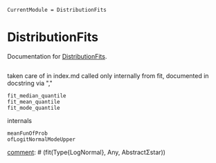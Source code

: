 ```@meta
CurrentModule = DistributionFits
```

# DistributionFits

Documentation for [DistributionFits](https://github.com/bgctw/DistributionFits.jl).

```@index
```

[comment]: # (```@autodocs)

[comment]: # (Modules = [DistributionFits])

[comment]: # (```)


taken care of in index.md
called only internally from fit, documented in docstring via ","
```@docs
fit_median_quantile
fit_mean_quantile
fit_mode_quantile
```

internals
```@docs
meanFunOfProb
ofLogitNormalModeUpper
```
[comment]: # (fit(Type{LogNormal}, Any, AbstractΣstar))


